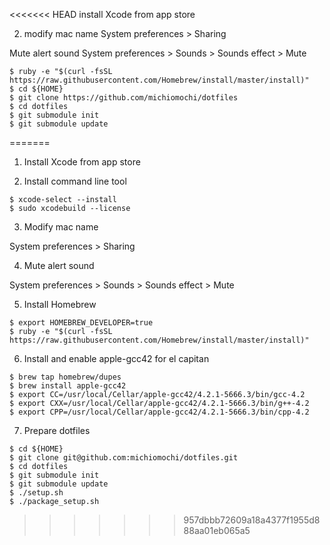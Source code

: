 <<<<<<< HEAD
install Xcode from app store

2. modify mac name
System preferences > Sharing

Mute alert sound
System preferences > Sounds > Sounds effect > Mute

```
$ ruby -e "$(curl -fsSL https://raw.githubusercontent.com/Homebrew/install/master/install)"
$ cd ${HOME}
$ git clone https://github.com/michiomochi/dotfiles
$ cd dotfiles
$ git submodule init
$ git submodule update
```

=======
1. Install Xcode from app store

2. Install command line tool

```
$ xcode-select --install
$ sudo xcodebuild --license
```

3. Modify mac name

System preferences > Sharing

4. Mute alert sound

System preferences > Sounds > Sounds effect > Mute


5. Install Homebrew

```
$ export HOMEBREW_DEVELOPER=true
$ ruby -e "$(curl -fsSL https://raw.githubusercontent.com/Homebrew/install/master/install)"
```

6. Install and enable apple-gcc42 for el capitan

```
$ brew tap homebrew/dupes
$ brew install apple-gcc42
$ export CC=/usr/local/Cellar/apple-gcc42/4.2.1-5666.3/bin/gcc-4.2
$ export CXX=/usr/local/Cellar/apple-gcc42/4.2.1-5666.3/bin/g++-4.2
$ export CPP=/usr/local/Cellar/apple-gcc42/4.2.1-5666.3/bin/cpp-4.2
```

7. Prepare dotfiles

```
$ cd ${HOME}
$ git clone git@github.com:michiomochi/dotfiles.git
$ cd dotfiles
$ git submodule init
$ git submodule update
$ ./setup.sh
$ ./package_setup.sh
```
>>>>>>> 957dbbb72609a18a4377f1955d888aa01eb065a5
